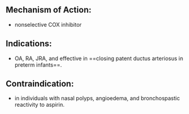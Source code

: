 ## Mechanism of Action: 
- nonselective COX inhibitor 
## Indications: 
- OA, RA, JRA, and effective in ==closing patent ductus arteriosus in preterm infants==. 
## Contraindication: 
- in individuals with nasal polyps, angioedema, and bronchospastic reactivity to aspirin.